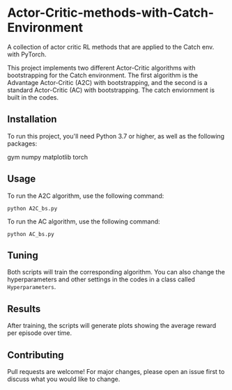 # Actor-Critic-methods-with-Catch-Environment
A collection of actor critic RL methods that are applied to the Catch env. with PyTorch.

This project implements two different Actor-Critic algorithms with bootstrapping for the Catch environment. The first algorithm is the Advantage Actor-Critic (A2C) with bootstrapping, and the second is a standard Actor-Critic (AC) with bootstrapping. The catch enviornment is built in the codes.

## Installation
To run this project, you'll need Python 3.7 or higher, as well as the following packages:

gym
numpy
matplotlib
torch

## Usage
To run the A2C algorithm, use the following command:

`python A2C_bs.py`

To run the AC algorithm, use the following command:

`python AC_bs.py`

## Tuning
Both scripts will train the corresponding algorithm. You can also change the hyperparameters and other settings in the codes in a class called `Hyperparameters`.

## Results
After training, the scripts will generate plots showing the average reward per episode over time.

## Contributing
Pull requests are welcome! For major changes, please open an issue first to discuss what you would like to change.
